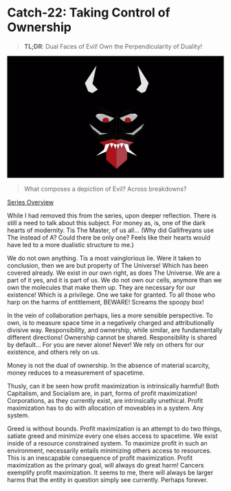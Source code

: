 # Catch-22: Taking Control of Ownership

> **TL;DR**: Dual Faces of Evil! Own the Perpendicularity of Duality!

![A Shadow Face on a Dark Night with Leering Red Eyes, below Horns above a Jeering, Pointed Tongue framed by Tusks, Fanges, and A Spiny Bonestache!](/docs/catch_22/images/taking_control_of_ownership_banner.png)
> What composes a depiction of Evil? Across breakdowns?

[Series Overview](https://medium.com/@bankoga/catch-22-overview-of-an-anthological-pedestal-66458dfb5c1d)

While I had removed this from the series, upon deeper reflection. There is still a need to talk about this subject. For money as, is, one of the dark hearts of modernity. Tis The Master, of us all... (Why did Gallifreyans use The instead of A? Could there be only one? Feels like their hearts would have led to a more dualistic structure to me.)

We do not own anything. Tis a most vainglorious lie. Were it taken to conclusion, then we are but property of The Universe! Which has been covered already. We exist in our own right, as does The Universe. We are a part of it yes, and it is part of us. We do not own our cells, anymore than we own the molecules that make them up. They are necessary for our existence! Which is a privilege. One we take for granted. To all those who harp on the harms of entitlement, BEWARE! Screams the spoopy box!

In the vein of collaboration perhaps, lies a more sensible perspective. To own, is to measure space time in a negatively charged and attributionally divisive way. Responsibility, and ownership, while similar, are fundamentally different directions! Ownership cannot be shared. Responsibility is shared by default... For you are never alone! Never! We rely on others for our existence, and others rely on us.

Money is not the dual of ownership. In the absence of material scarcity, money reduces to a measurement of spacetime.

Thusly, can it be seen how profit maximization is intrinsically harmful! Both Capitalism, and Socialism are, in part, forms of profit maximization! Corporations, as they currently exist, are intrinsically unethical. Profit maximization has to do with allocation of moveables in a system. Any system.

Greed is without bounds. Profit maximization is an attempt to do two things, satiate greed and minimize every one elses access to spacetime. We exist inside of a resource constrained system. To maximize profit in such an environment, necessarily entails minimizing others access to resources. This is an inescapable consequence of profit maximization. Profit maximization as the primary goal, will always do great harm! Cancers exemplify profit maximization. It seems to me, there will always be larger harms that the entity in question simply see currently. Perhaps forever.
